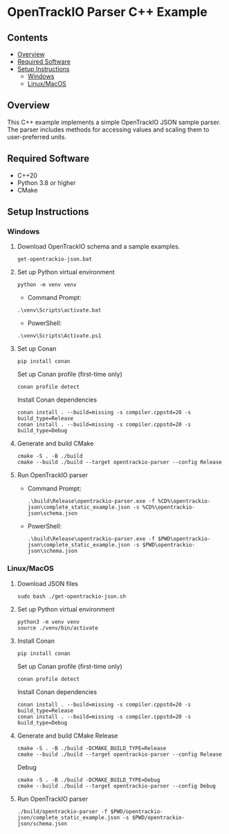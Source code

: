# OpenTrackIO Parser C++ Example

## Contents

- [Overview](#overview)
- [Required Software](#required-software)
- [Setup Instructions](#setup-instructions)
    - [Windows](#windows)
    - [Linux/MacOS](#linuxmacos)

## Overview

This C++ example implements a simple OpenTrackIO JSON sample parser. The parser includes methods for accessing values 
and scaling them to user-preferred units.

## Required Software
- C++20
- Python 3.8 or higher
- CMake

## Setup Instructions

### Windows

1. Download OpenTrackIO schema and a sample examples.
   ```
   get-opentrackio-json.bat
   ```

2. Set up Python virtual environment
   ```
   python -m venv venv
   ```

   - Command Prompt:
   ```
   .\venv\Scripts\activate.bat
   ```

   - PowerShell:
   ```
   .\venv\Scripts\Activate.ps1
   ```

3. Set up Conan
   ```
   pip install conan
   ```
   
   Set up Conan profile (first-time only)
   ```
   conan profile detect
   ```

   Install Conan dependencies
   ```
   conan install . --build=missing -s compiler.cppstd=20 -s build_type=Release
   conan install . --build=missing -s compiler.cppstd=20 -s build_type=Debug
   ```

4. Generate and build CMake
   ```
   cmake -S . -B ./build
   cmake --build ./build --target opentrackio-parser --config Release
   ```

5. Run OpenTrackIO parser
    - Command Prompt:
      ```
      .\build\Release\opentrackio-parser.exe -f %CD%\opentrackio-json\complete_static_example.json -s %CD%\opentrackio-json\schema.json
      ```

    - PowerShell:
      ```
      .\build\Release\opentrackio-parser.exe -f $PWD\opentrackio-json\complete_static_example.json -s $PWD\opentrackio-json\schema.json
      ```

### Linux/MacOS

1. Download JSON files
   ```
   sudo bash ./get-opentrackio-json.sh
   ```

2. Set up Python virtual environment
   ```
   python3 -m venv venv
   source ./venv/bin/activate
   ```

3. Install Conan
   ```
   pip install conan
   ```

   Set up Conan profile (first-time only)
   ```
   conan profile detect
   ```

   Install Conan dependencies
   ```
   conan install . --build=missing -s compiler.cppstd=20 -s build_type=Release
   conan install . --build=missing -s compiler.cppstd=20 -s build_type=Debug
   ```

4. Generate and build CMake
   Release
   ```
   cmake -S . -B ./build -DCMAKE_BUILD_TYPE=Release
   cmake --build ./build --target opentrackio-parser --config Release
   ```
   
    Debug
    ```
   cmake -S . -B ./build -DCMAKE_BUILD_TYPE=Debug
   cmake --build ./build --target opentrackio-parser --config Debug
    ```

5. Run OpenTrackIO parser
   ```
   ./build/opentrackio-parser -f $PWD/opentrackio-json/complete_static_example.json -s $PWD/opentrackio-json/schema.json
   ```
   
